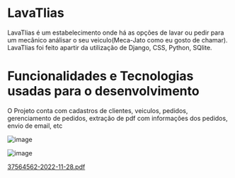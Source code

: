 # LavaTlias
LavaTlias é um estabelecimento onde há as opções de lavar ou pedir para um mecânico análisar o seu veiculo(Meca-Jato como eu gosto de chamar). LavaTlias foi feito apartir da utilização de Django, CSS, Python, SQlite.
# Funcionalidades e Tecnologias usadas para o desenvolvimento
O Projeto conta com cadastros de clientes, veiculos, pedidos, gerenciamento de pedidos, extração de pdf com informações dos pedidos, envio de email, etc

![image](https://user-images.githubusercontent.com/72241406/204409846-47e1b71c-6fa1-4465-aa72-94c8520561f4.png)

![image](https://user-images.githubusercontent.com/72241406/204411048-56745b99-e842-45b3-8064-740f930ca674.png)

[37564562-2022-11-28.pdf](https://github.com/Trebew22/LavaTlias/files/10108751/37564562-2022-11-28.pdf)
